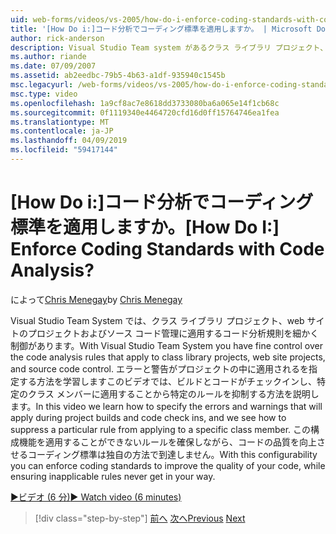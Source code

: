 ```yaml
---
uid: web-forms/videos/vs-2005/how-do-i-enforce-coding-standards-with-code-analysis
title: '[How Do i:]コード分析でコーディング標準を適用しますか。 | Microsoft Docs'
author: rick-anderson
description: Visual Studio Team system があるクラス ライブラリ プロジェクト、web サイトのプロジェクトおよびソース コード カバレッジに適用するコード分析規則を細かく制御しています.
ms.author: riande
ms.date: 07/09/2007
ms.assetid: ab2eedbc-79b5-4b63-a1df-935940c1545b
msc.legacyurl: /web-forms/videos/vs-2005/how-do-i-enforce-coding-standards-with-code-analysis
msc.type: video
ms.openlocfilehash: 1a9cf8ac7e8618dd3733080ba6a065e14f1cb68c
ms.sourcegitcommit: 0f1119340e4464720cfd16d0ff15764746ea1fea
ms.translationtype: MT
ms.contentlocale: ja-JP
ms.lasthandoff: 04/09/2019
ms.locfileid: "59417144"
---
```

# <a name="how-do-i-enforce-coding-standards-with-code-analysis"></a><span data-ttu-id="92132-104">[How Do i:]コード分析でコーディング標準を適用しますか。</span><span class="sxs-lookup"><span data-stu-id="92132-104">[How Do I:] Enforce Coding Standards with Code Analysis?</span></span>

<span data-ttu-id="92132-105">によって[Chris Menegay](https://twitter.com/CMenegay)</span><span class="sxs-lookup"><span data-stu-id="92132-105">by [Chris Menegay](https://twitter.com/CMenegay)</span></span>

<span data-ttu-id="92132-106">Visual Studio Team System では、クラス ライブラリ プロジェクト、web サイトのプロジェクトおよびソース コード管理に適用するコード分析規則を細かく制御があります。</span><span class="sxs-lookup"><span data-stu-id="92132-106">With Visual Studio Team System you have fine control over the code analysis rules that apply to class library projects, web site projects, and source code control.</span></span> <span data-ttu-id="92132-107">エラーと警告がプロジェクトの中に適用されるを指定する方法を学習しますこのビデオでは、ビルドとコードがチェックインし、特定のクラス メンバーに適用することから特定のルールを抑制する方法を説明します。</span><span class="sxs-lookup"><span data-stu-id="92132-107">In this video we learn how to specify the errors and warnings that will apply during project builds and code check ins, and we see how to suppress a particular rule from applying to a specific class member.</span></span> <span data-ttu-id="92132-108">この構成機能を適用することができないルールを確保しながら、コードの品質を向上させるコーディング標準は独自の方法で到達しません。</span><span class="sxs-lookup"><span data-stu-id="92132-108">With this configurability you can enforce coding standards to improve the quality of your code, while ensuring inapplicable rules never get in your way.</span></span>

[<span data-ttu-id="92132-109">&#9654;ビデオ (6 分)</span><span class="sxs-lookup"><span data-stu-id="92132-109">&#9654; Watch video (6 minutes)</span></span>](https://channel9.msdn.com/Blogs/ASP-NET-Site-Videos/how-do-i-enforce-coding-standards-with-code-analysis)

> [!div class="step-by-step"]
> <span data-ttu-id="92132-110">[前へ](how-do-i-set-up-distributed-load-testing-for-high-volume-tests.md)
> [次へ](how-do-i-use-generic-tests.md)</span><span class="sxs-lookup"><span data-stu-id="92132-110">[Previous](how-do-i-set-up-distributed-load-testing-for-high-volume-tests.md)
[Next](how-do-i-use-generic-tests.md)</span></span>
